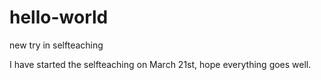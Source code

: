 # hello-world
new try in selfteaching

I have started the selfteaching on March 21st, hope everything goes well.
